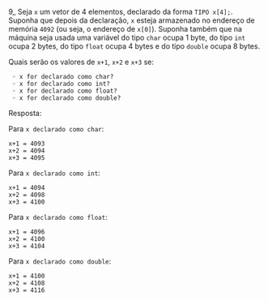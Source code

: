 9_ Seja `x` um vetor de 4 elementos, declarado da forma `TIPO x[4];`.
Suponha que depois da declaração, `x` esteja armazenado no endereço de memória `4092`
(ou seja, o endereço de `x[0]`). 
Suponha também que na máquina seja usada uma variável 
do tipo `char` ocupa 1 byte, 
do tipo `int` ocupa 2 bytes, 
do tipo `float` ocupa 4 bytes 
e do tipo `double` ocupa 8 bytes. 

Quais serão os valores de `x+1`, `x+2` e `x+3` se:
```
 ◦ x for declarado como char?
 ◦ x for declarado como int?
 ◦ x for declarado como float?
 ◦ x for declarado como double?
```

Resposta:

Para `x declarado como char`:
```
x+1 = 4093
x+2 = 4094
x+3 = 4095
```
Para `x declarado como int`:
```
x+1 = 4094
x+2 = 4098
x+3 = 4100
```
Para `x declarado como float`:
```
x+1 = 4096
x+2 = 4100
x+3 = 4104
```
Para `x declarado como double`:
```
x+1 = 4100
x+2 = 4108
x+3 = 4116
```